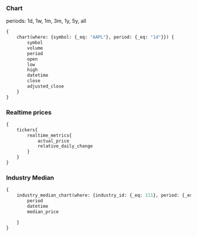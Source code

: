 ### Chart

periods: 1d, 1w, 1m, 3m, 1y, 5y, all

```GraphQL
{
    chart(where: {symbol: {_eq: "AAPL"}, period: {_eq: "1d"}}) {
        symbol
        volume
        period
        open
        low
        high
        datetime
        close
        adjusted_close
    }
}
```

### Realtime prices

```graphql
{
    tickers{
        realtime_metrics{
            actual_price
            relative_daily_change
        }
    }
}
```

### Industry Median

```graphql
{
    industry_median_chart(where: {industry_id: {_eq: 111}, period: {_eq: "1d"}}){
        period
        datetime
        median_price

    }
}
```
